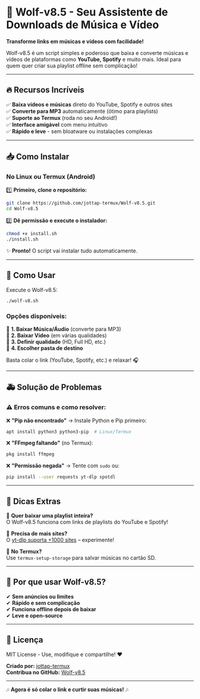 # 🐺 Wolf-v8.5 - Seu Assistente de Downloads de Música e Vídeo  

**Transforme links em músicas e vídeos com facilidade!**  

Wolf-v8.5 é um script simples e poderoso que baixa e converte músicas e vídeos de plataformas como **YouTube, Spotify** e muito mais. Ideal para quem quer criar sua playlist offline sem complicação!  

---

## 🔥 Recursos Incríveis  

✅ **Baixa vídeos e músicas** direto do YouTube, Spotify e outros sites  
✅ **Converte para MP3** automaticamente (ótimo para playlists)  
✅ **Suporte ao Termux** (roda no seu Android!)  
✅ **Interface amigável** com menu intuitivo  
✅ **Rápido e leve** - sem bloatware ou instalações complexas  

---

## 📥 Como Instalar  

### **No Linux ou Termux (Android)**  

1️⃣ **Primeiro, clone o repositório:**  
```bash
git clone https://github.com/jottap-termux/Wolf-v8.5.git
cd Wolf-v8.5
```  

2️⃣ **Dê permissão e execute o instalador:**  
```bash
chmod +x install.sh
./install.sh
```  

✨ **Pronto!** O script vai instalar tudo automaticamente.  

---

## 🎯 Como Usar  

Execute o Wolf-v8.5:  
```bash
./wolf-v8.sh
```  

### **Opções disponíveis:**  
🔹 **1. Baixar Música/Áudio** (converte para MP3)  
🔹 **2. Baixar Vídeo** (em várias qualidades)  
🔹 **3. Definir qualidade** (HD, Full HD, etc.)  
🔹 **4. Escolher pasta de destino**  

Basta colar o link (YouTube, Spotify, etc.) e relaxar! 🎧  

---

## 🚑 Solução de Problemas  

### ⚠️ **Erros comuns e como resolver:**  
❌ **"Pip não encontrado"** → Instale Python e Pip primeiro:  
```bash
apt install python3 python3-pip  # Linux/Termux
```  

❌ **"FFmpeg faltando"** (no Termux):  
```bash
pkg install ffmpeg
```  

❌ **"Permissão negada"** → Tente com `sudo` ou:  
```bash
pip install --user requests yt-dlp spotdl
```  

---

## 📌 Dicas Extras  

🔸 **Quer baixar uma playlist inteira?**  
O Wolf-v8.5 funciona com links de playlists do YouTube e Spotify!  

🔸 **Precisa de mais sites?**  
O [yt-dlp suporta +1000 sites](https://yt-dlp.org/supportedsites.html) – experimente!  

🔸 **No Termux?**  
Use `termux-setup-storage` para salvar músicas no cartão SD.  

---

## 🌟 Por que usar Wolf-v8.5?  

✔ **Sem anúncios ou limites**  
✔ **Rápido e sem complicação**  
✔ **Funciona offline depois de baixar**  
✔ **Leve e open-source**  

---

## 📜 Licença  

MIT License - Use, modifique e compartilhe! ❤️  

**Criado por:** [jottap-termux](https://github.com/jottap-termux)  
**Contribua no GitHub:** [Wolf-v8.5](https://github.com/jottap-termux/Wolf-v8.5)  

---

🎶 **Agora é só colar o link e curtir suas músicas!** 🎶
